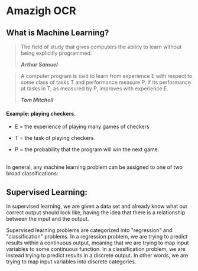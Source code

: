 # Amazigh OCR 
## What is Machine Learning?
>The field of study that gives computers the ability to learn without being explicitly programmed.
>
>**_Arthur Samuel_**

>A computer program is said to learn from experience E with respect to some class of tasks T and performance measure P, if its performance at tasks in T, as measured by P, improves with experience E.
>
>**_Tom Mitchell_**

#### Example: playing checkers.


- E = the experience of playing many games of checkers

- T = the task of playing checkers.

- P = the probability that the program will win the next game. 



\
In general, any machine learning problem can be assigned to one of two broad classifications:

## Supervised Learning:
In supervised learning, we are given a data set and already know what our correct output should look like, having the idea that there is a relationship between the input and the output.

Supervised learning problems are categorized into "regression" and "classification" problems. In a regression problem, we are trying to predict results within a continuous output, meaning that we are trying to map input variables to some continuous function. In a classification problem, we are instead trying to predict results in a discrete output. In other words, we are trying to map input variables into discrete categories. 


